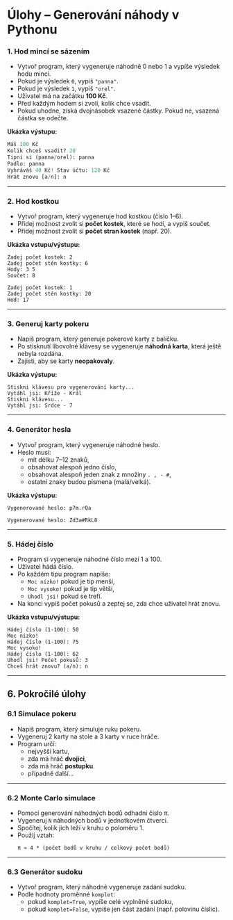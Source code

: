 # Úlohy – Generování náhody v Pythonu

### 1. Hod mincí se sázením
- Vytvoř program, který vygeneruje náhodně 0 nebo 1 a vypíše výsledek hodu mincí.  
- Pokud je výsledek `0`, vypiš `"panna"`.  
- Pokud je výsledek `1`, vypiš `"orel"`.  
- Uživatel má na začátku **100 Kč**.  
- Před každým hodem si zvolí, kolik chce vsadit.  
- Pokud uhodne, získá dvojnásobek vsazené částky. Pokud ne, vsazená částka se odečte.  

**Ukázka výstupu:**
```python
Máš 100 Kč
Kolik chceš vsadit? 20
Tipni si (panna/orel): panna
Padlo: panna
Vyhráváš 40 Kč! Stav účtu: 120 Kč
Hrát znovu [a/n]: n
```

---

### 2. Hod kostkou
- Vytvoř program, který vygeneruje hod kostkou (číslo 1–6).  
- Přidej možnost zvolit si **počet kostek**, které se hodí, a vypiš součet.  
- Přidej možnost zvolit si **počet stran kostek** (např. 20).  

**Ukázka vstupu/výstupu:**
```
Zadej počet kostek: 2
Zadej počet stěn kostky: 6
Hody: 3 5
Součet: 8
```

```
Zadej počet kostek: 1
Zadej počet stěn kostky: 20
Hod: 17
```

---

### 3. Generuj karty pokeru
- Napiš program, který generuje pokerové karty z balíčku.  
- Po stisknutí libovolné klávesy se vygeneruje **náhodná karta**, která ještě nebyla rozdána.  
- Zajisti, aby se karty **neopakovaly**.  

**Ukázka výstupu:**
```
Stiskni klávesu pro vygenerování karty...
Vytáhl jsi: Kříže - Král
Stiskni klávesu...
Vytáhl jsi: Srdce - 7
```

---

### 4. Generátor hesla
- Vytvoř program, který vygeneruje náhodné heslo.  
- Heslo musí:  
  - mít délku 7–12 znaků,  
  - obsahovat alespoň jedno číslo,  
  - obsahovat alespoň jeden znak z množiny `. , - #`,  
  - ostatní znaky budou písmena (malá/velká).  

**Ukázka výstupu:**
```
Vygenerované heslo: p7m.rQa
```
```
Vygenerované heslo: Zd3a#RkL8
```

---

### 5. Hádej číslo
- Program si vygeneruje náhodné číslo mezi 1 a 100.  
- Uživatel hádá číslo.  
- Po každém tipu program napíše:  
  - `Moc nízko!` pokud je tip menší,  
  - `Moc vysoko!` pokud je tip větší,  
  - `Uhodl jsi!` pokud se trefí.  
- Na konci vypiš počet pokusů a zeptej se, zda chce uživatel hrát znovu.  

**Ukázka vstupu/výstupu:**
```
Hádej číslo (1-100): 50
Moc nízko!
Hádej číslo (1-100): 75
Moc vysoko!
Hádej číslo (1-100): 62
Uhodl jsi! Počet pokusů: 3
Chceš hrát znovu? (a/n): n
```

---

## 6. Pokročilé úlohy

### 6.1 Simulace pokeru
- Napiš program, který simuluje ruku pokeru.  
- Vygeneruj 2 karty na stole a 3 karty v ruce hráče.  
- Program určí:  
  - nejvyšší kartu,  
  - zda má hráč **dvojici**,  
  - zda má hráč **postupku**.  
  - případně další...

---

### 6.2 Monte Carlo simulace
- Pomocí generování náhodných bodů odhadni číslo π.  
- Vygeneruj `N` náhodných bodů v jednotkovém čtverci.  
- Spočítej, kolik jich leží v kruhu o poloměru 1.  
- Použij vztah:  
  ```
  π ≈ 4 * (počet bodů v kruhu / celkový počet bodů)
  ```

---

### 6.3 Generátor sudoku
- Vytvoř program, který náhodně vygeneruje zadání sudoku.  
- Podle hodnoty proměnné `komplet`:  
  - pokud `komplet=True`, vypíše celé vyplněné sudoku,  
  - pokud `komplet=False`, vypíše jen část zadání (např. polovinu číslic).  
